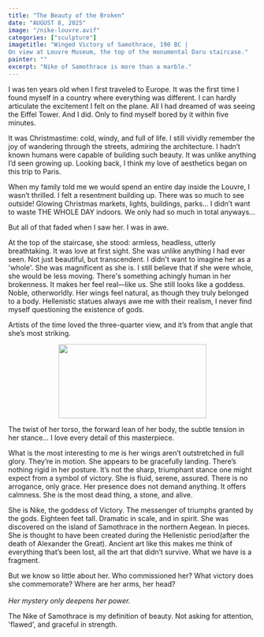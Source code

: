```yaml
---
title: "The Beauty of the Broken"
date: "AUGUST 8, 2025"
image: "/nike-louvre.avif"
categories: ["sculpture"]
imagetitle: "Winged Victory of Samothrace, 190 BC | 
On view at Louvre Museum, the top of the monumental Daru staircase."
painter: ""
excerpt: "Nike of Samothrace is more than a marble."
---
```


I was ten years old when I first traveled to Europe.
It was the first time I found myself in a country where everything was different. 
I can hardly articulate the excitement I felt on the plane. 
All I had dreamed of was seeing the Eiffel Tower. And I did. 
Only to find myself bored by it within five minutes.    

It was Christmastime: cold, windy, and full of life.
I still vividly remember the joy of wandering through the streets, 
admiring the architecture. 
I hadn’t known humans were capable of building such beauty. 
It was unlike anything I’d seen growing up. 
Looking back, I think my love of aesthetics began 
on this trip to Paris.   

When my family told me we would spend an entire day inside the Louvre,
I wasn’t thrilled. I felt a resentment building up.
There was so much to see outside! Glowing Christmas markets, lights, buildings, parks... 
I didn’t want to waste THE WHOLE DAY indoors. We only had so much in total anyways...

But all of that faded when I saw her. I was in awe.

At the top of the staircase, she stood: 
armless, headless, utterly breathtaking. 
It was love at first sight. 
She was unlike anything I had ever seen. Not just beautiful, 
but transcendent. I didn't want to imagine her as a 'whole'. She was 
magnificent as she is. I still believe 
that if she were whole, she would be less moving.
There's something achingly human in her brokenness. 
It makes her feel real—like us. She still looks like a goddess. Noble, otherworldly.
Her wings feel natural, as though they truly belonged to a body.
Hellenistic statues always awe me with their realism, I never find
myself questioning the existence of gods.

Artists of the time loved the three-quarter view, and it’s from that angle
that she’s most striking.

<div align="center">
  <img src="/nike-34-angle.avif" width="300" height="150">
</div>

The twist of her torso, the forward lean of her body,
the subtle tension in her stance... I love every detail of this masterpiece.

What is the most interesting to me is her wings aren’t outstretched in 
full glory. They’re in motion. She appears to be gracefully landing. 
There’s nothing rigid in her posture.
It’s not the sharp, triumphant stance one might expect 
from a symbol of victory. She is fluid, serene, assured. 
There is no arrogance, only grace. Her presence does not 
demand anything. It offers calmness. She is the most dead thing, a stone, and alive.

She is Nike, the goddess of Victory. 
The messenger of triumphs granted by the gods. 
Eighteen feet tall. Dramatic in scale, 
and in spirit. She was discovered on 
the island of Samothrace in the northern Aegean.
In pieces. She is thought to have been created 
during the Hellenistic period(after the death 
of Alexander the Great). Ancient art like this makes me think of everything
that’s been lost, all the art that didn’t survive.
What we have is a fragment. 

But we know so little about her. 
Who commissioned her? What victory does she 
commemorate? Where are her arms, her head?  
<br/>
*Her mystery only deepens her power.*

The Nike of Samothrace is my definition of beauty. 
Not asking for attention, 'flawed', and graceful in strength.

